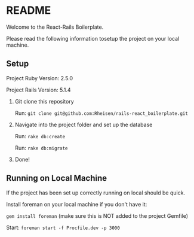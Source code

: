 # README

Welcome to the React-Rails Boilerplate. 

Please read the following information tosetup the project on your local machine.

## Setup

Project Ruby Version: 2.5.0

Project Rails Version: 5.1.4

1. Git clone this repository

    Run: `git clone git@github.com:Rheisen/rails-react_boilerplate.git`

2. Navigate into the project folder and set up the database

    Run: `rake db:create`
    
    Run: `rake db:migrate`

3. Done!

## Running on Local Machine

If the project has been set up correctly running on local should be quick.

Install foreman on your local machine if you don't have it:

`gem install foreman` (make sure this is NOT added to the project Gemfile)

Start: `foreman start -f Procfile.dev -p 3000`

